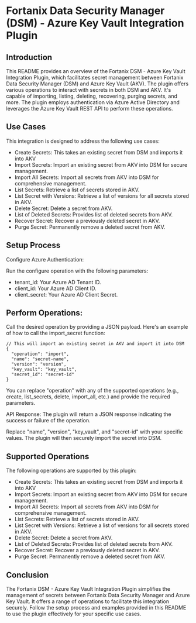 # Fortanix Data Security Manager (DSM) - Azure Key Vault Integration Plugin

## Introduction

This README provides an overview of the Fortanix DSM - Azure Key Vault Integration Plugin, which facilitates secret management between Fortanix Data Security Manager (DSM) and Azure Key Vault (AKV). The plugin offers various operations to interact with secrets in both DSM and AKV. It's capable of importing, listing, deleting, recovering, purging secrets, and more. The plugin employs authentication via Azure Active Directory and leverages the Azure Key Vault REST API to perform these operations.

## Use Cases

This integration is designed to address the following use cases:

- Create Secrets: This takes an existing secret from DSM and imports it into AKV
- Import Secrets: Import an existing secret from AKV into DSM for secure management.
- Import All Secrets: Import all secrets from AKV into DSM for comprehensive management.
- List Secrets: Retrieve a list of secrets stored in AKV.
- List Secret with Versions: Retrieve a list of versions for all secrets stored in AKV.
- Delete Secret: Delete a secret from AKV.
- List of Deleted Secrets: Provides list of deleted secrets from AKV.
- Recover Secret: Recover a previously deleted secret in AKV.
- Purge Secret: Permanently remove a deleted secret from AKV.

## Setup Process

Configure Azure Authentication:

Run the configure operation with the following parameters:
- tenant_id: Your Azure AD Tenant ID.
- client_id: Your Azure AD Client ID.
- client_secret: Your Azure AD Client Secret.

## Perform Operations:

Call the desired operation by providing a JSON payload. Here's an example of how to call the import_secret function:

```
// This will import an existing secret in AKV and import it into DSM
{
  "operation": "import",
  "name": "secret-name",
  "version": "version",
  "key_vault": "key_vault",
  "secret_id": "secret-id"
}
```

You can replace "operation" with any of the supported operations (e.g., create, list_secrets, delete, import_all, etc.) and provide the required parameters.

API Response: The plugin will return a JSON response indicating the success or failure of the operation.

Replace "name", "version", "key_vault", and "secret-id" with your specific values. The plugin will then securely import the secret into DSM.

## Supported Operations
The following operations are supported by this plugin:

- Create Secrets: This takes an existing secret from DSM and imports it into AKV
- Import Secrets: Import an existing secret from AKV into DSM for secure management.
- Import All Secrets: Import all secrets from AKV into DSM for comprehensive management.
- List Secrets: Retrieve a list of secrets stored in AKV.
- List Secret with Versions: Retrieve a list of versions for all secrets stored in AKV.
- Delete Secret: Delete a secret from AKV.
- List of Deleted Secrets: Provides list of deleted secrets from AKV.
- Recover Secret: Recover a previously deleted secret in AKV.
- Purge Secret: Permanently remove a deleted secret from AKV.

## Conclusion
The Fortanix DSM - Azure Key Vault Integration Plugin simplifies the management of secrets between Fortanix Data Security Manager and Azure Key Vault. It offers a range of operations to facilitate this integration securely. Follow the setup process and examples provided in this README to use the plugin effectively for your specific use cases.